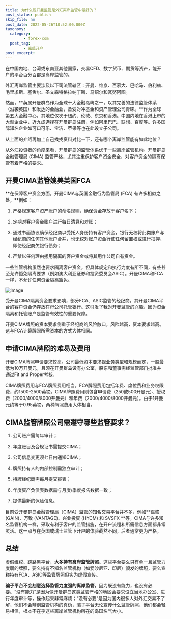 ```yaml
---
title: 为什么说开曼监管是外汇离岸监管中最好的？
post_status: publish
skip_file: no
post_date: 2022-05-26T10:52:00.000Z
taxonomy:
  category:
        - forex-com
  post_tag:
        - 嘉盛开户
post_excerpt: 
---
```

在中国内地、台湾或东南亚其他国家，交易CFD、数字货币、期货等资产，能开户的平台百分百都是离岸监管的。

外汇离岸监管主要涉及以下司法管辖区：开曼、维京、百慕大、巴哈马、伯利兹、毛里求斯、塞舌尔、圣文森特格拉纳丁斯、马绍尔和瓦努阿图。

然而，**英属开曼群岛作为全球十大金融岛屿之一，以其完善的法律监管体系（沿袭英国）和发达的金融业，备受对冲基金和资产管理公司青睐。**作为全球第五大金融中心，其地位仅次于纽约、伦敦、东京和香港。中国内地在香港上市的大型企业中，近九成选择在开曼群岛注册，例如阿里巴巴、联想、百度等。许多国际知名企业如可口可乐、宝洁、苹果等也在此设立子公司。

从上面的介绍再加上自己找找资料对比一下，还有哪个离岸监管能有如此地位？

从外汇投资者的角度来看，开曼群岛的监管体系优于一些离岸监管机构。开曼群岛金融管理局 (CIMA) 监管严格，尤其注重保护客户资金安全，对客户资金的隔离保管有着严格的要求。

## 开曼CIMA监管媲美英国FCA

**在保障客户资金方面，开曼CIMA与英国金融行为监管局 (FCA) 有许多相似之处，**例如：

1. 严格规定客户资产账户的命名规则，确保资金存放于客户名下；

1. 定期对客户资金账户进行每日清算和对账；

1. 通过书面协议确保经纪商以受托人身份持有客户资金，银行无权将此类账户与经纪商的任何其他账户合并，也无权对账户资金行使任何留置权或进行扣押，即使经纪商欠银行债务；

1. 严禁以任何理由挪用隔离的客户资金或将其用作公司自有资金。

一些监管机构虽然也要求隔离客户资金，但具体规定和执行力度有所不同，有些甚至允许豁免隔离要求（例如澳大利亚证券和投资委员会ASIC）。开曼CIMA和FCA一样，不允许任何资金隔离豁免。

![Image](https://prod-files-secure.s3.us-west-2.amazonaws.com/39ed1227-6d7d-4570-be36-9ccd4a2c4241/bd849744-3fcb-4a37-8312-357962c8f065/image.png?X-Amz-Algorithm=AWS4-HMAC-SHA256&X-Amz-Content-Sha256=UNSIGNED-PAYLOAD&X-Amz-Credential=ASIAZI2LB4666PNFDKYG%2F20250923%2Fus-west-2%2Fs3%2Faws4_request&X-Amz-Date=20250923T221402Z&X-Amz-Expires=3600&X-Amz-Security-Token=IQoJb3JpZ2luX2VjEMX%2F%2F%2F%2F%2F%2F%2F%2F%2F%2FwEaCXVzLXdlc3QtMiJHMEUCIBBlYsbYI3NsWvE%2Bl4VUJokI91VGfFYdYvKFpaf5TuUrAiEAoiEdyTRnmbHu7y86HaDSN04KAKqlBiP3futcBOskCHYq%2FwMIThAAGgw2Mzc0MjMxODM4MDUiDHzExYKCc574kXPKkyrcA50q3GT2zLkk%2B4Ba%2FPbDoCu1nLRQlFd9nvPEmA6ujFKYnTHe6g5pcz9D5dCguvLrt%2FS08wvCThQuh4F%2Bm5w3RliyR4WSXkbCfNj5n1O0KbsEKkRgpX6SR2%2BUcJFenlErA2yiRMOLDqp7UW4xCFbxYYqp4KzCJsLjUOWPRYpZpPKeE41QlK90LMxeAUJgwF06Q450vSEMIFWJWWqkKvRMRq73cSR9vF3gPzm61%2FY2jGA%2FC02cV8EAjeNKY4qZUUOWWfE1ONheSn8dLZjii2wisMfSv6zwpFkhTjSdjYgq4i%2BFFfPiFa3LgB7MdzcEijnPPJ1jrryHu4vNEPFglmZYrkqcnbxNa2XYKXYjN1AgoJtCRLj%2FxeBrGJa6fvxJq%2BsbchuCamXmp8JXUbXTMrqiuVuEC0ixYEEnmil0FfvDaiqPx%2BIKzDwv8r9IsUW3DlJHOBJQgrXFdk6iifBKjBp4jrokhMl%2FOwu3Ek7xNRWUeWakG387QSFYTIZRWafhnQp0Nf6%2BFwqREedQJ6fYopmNiiZ5r3SgYnNd3WG5bhQYWXIkwDeI8hEZxHjQrQjBrD7spW4%2FmOXZLbwIwRCAdq8rUl%2BrBBxnD5GFdCx2ekRHP%2F5xBiK2Vx1KK0lr05zoMMmczMYGOqUB5lm9zG6E19X5AqJsqYfaRxVp80dFJWk1xh6I9wvf8%2FbqeUAp05%2Be2KG6%2BrWtKj%2FuBvlJb5QYtd1R0qzbX%2BNp0cY4XR76PEaDVai5%2FkSkHFbnnG9%2BTpselMkK3%2B45umgIwiarhWA%2FRVNfYKW49SOUt8yGuHiEj9scuGcakbgBdB1wOBxA7sznpsBd%2FaSApCUzF2B1sW8GcKtw8s%2FGylrG9vx4zSlL&X-Amz-Signature=a0e60163e0151b425e21d360c3b61d7ff04150385a5314e3d6ab8b77217365c8&X-Amz-SignedHeaders=host&x-amz-checksum-mode=ENABLED&x-id=GetObject)

受开曼CIMA隔离资金要求影响，部分FCA、ASIC监管的经纪商，其开曼CIMA平台的客户资金仍存放在母公司托管银行。这引发了我对开曼监管的兴趣，因为资金隔离和托管账户是监管有效性的重要保障。

开曼CIMA牌照的资本要求侧重于经纪商的风险敞口，风险越高，资本要求越高。这与FCA计算牌照所需资本的方式大体相同。

## **申请CIMA牌照的难易及费用**

开曼CIMA牌照申请要求较高。公司最低资本要求视业务类型和规模而定，一般最低为10万开曼元，且须在开曼群岛设有办公室，股东和董事需经监管部门批准并通过Fit and Proper考核。

CIMA牌照费用与FCA牌照费用相当。FCA牌照费用包括年费、席位费和业务权限费，约1500-2500英镑。CIMA牌照费用则包含申请费（250或500开曼元）、授权费（2000/4000/8000开曼元）和年费（2000/4000/8000开曼元）。由于1开曼元约等于0.95英镑，两种牌照费用大体相当。

## CIMA监管牌照公司需遵守哪些监管要求？

1. 公司账户需每年审计；

1. 年度账目及合规证书需提交CIMA；

1. 公司信息变更须七日内通知CIMA；

1. 牌照持有人的内部控制需独立审计；

1. 持牌经纪商需每月提交报表；

1. 年度资产负债表数据需与月度/季度报告数据一致；

1. 提供最新的保险信息。

目前受开曼群岛金融管理局（CIMA）监管的知名交易平台并不多，例如**嘉盛 (GAIN)、万致 (VANTAGE)、兴业投资 (HYCM) 和 SVSFX **等。CIMA与许多知名监管机构一样，采取有利于客户的监管措施，在开户流程和所需信息方面都非常灵活。这一点与在英国或瑞士监管下开户的体验截然不同，后者通常更为严格。

## 总结

虚假维权、跑路黑平台，**大多持有离岸监管牌照**。这些平台要么只有单一且监管力度弱的牌照，要么持有不知名监管机构（如爱沙尼亚、印尼）颁发的牌照，要么宣称持有FCA、ASIC等监管牌照但实为虚假宣传。

**骗子平台不会刻意选择监管力度强的离岸监管**，因为既没有能力，也没有必要。“没有能力”是因为像开曼群岛这类监管严格的地区会要求设立当地办公室、进行年度审计等，操作起来非常麻烦；“没有必要”是因为国内很多人对外汇交易不了解，他们不会辨别监管机构的真伪，骗子平台无论宣传什么监管牌照，他们都会轻易相信，根本不在乎这些离岸监管机构所在的岛国名气大小。